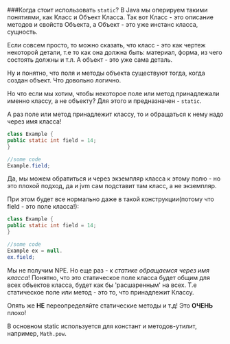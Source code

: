 ###Когда стоит использовать `static`?
В Java мы оперируем такими понятиями, как Класс и Объект Класса.
Так вот Класс - это описание методов и свойств Объекта, а Объект - это уже инстанс класса, сущность.

Если совсем просто, то можно сказать, что класс - это как чертеж некоторой детали, т.е то как она должна быть: материал, форма, из чего состоять должны и т.л.
А объект - это уже сама деталь.

Ну и понятно, что поля и методы объекта существуют тогда, когда создан объект. Что довольно логично.

Но что если мы хотим, чтобы некоторое поле или метод принадлежали именно классу, а не объекту?
Для этого и предназначен -  `static`.

А раз поле или метод принадлежит классу, то и обращаться к нему надо через имя класса!
```java
class Example {
public static int field = 14;
}

//some code
Example.field;
```

Да, мы можем обратиться и через экземпляр класса к этому полю - но это плохой подход, да и jvm сам подставит там класс, а не экземпляр.

При этом будет все нормально даже в такой конструкции(потому что field - это поле класса!):
```java
class Example {
public static int field = 14;
}

//some code
Example ex = null.
ex.field;
```

Мы не получим NPE. Но еще раз - к *статике обращаемся через имя класса*!
Понятно, что это статическое поле класса будет общим для всех объектов класса, будет как бы 'расшаренным' на всех.
Т.е статическое поле или метод - это то, что принадлежит Классу.

Опять же **НЕ** переопределяйте статические методы и т.д!
Это **ОЧЕНЬ** плохо!

В основном static используется для констант и методов-утилит, например, `Math.pow`.
